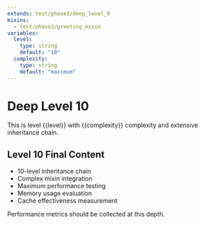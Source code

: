 ```yaml
---
extends: test/phase3/deep_level_9
mixins:
  - test/phase3/greeting_mixin
variables:
  level:
    type: string
    default: "10"
  complexity:
    type: string
    default: "maximum"
---
```

# Deep Level 10

This is level {{level}} with {{complexity}} complexity and extensive inheritance chain.

## Level 10 Final Content
- 10-level inheritance chain
- Complex mixin integration
- Maximum performance testing
- Memory usage evaluation
- Cache effectiveness measurement

Performance metrics should be collected at this depth.